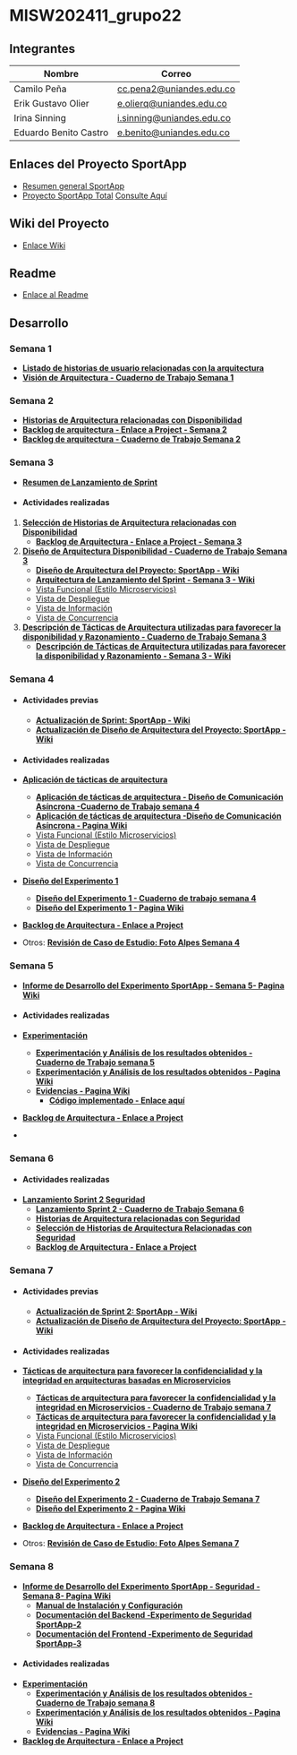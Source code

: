 # MISW202411_grupo22

## Integrantes

| Nombre              | Correo                     |
|--------------------|---------------------------|
| Camilo Peña         | cc.pena2@uniandes.edu.co  |
| Erik Gustavo Olier  | e.olierq@uniandes.edu.co  |
| Irina Sinning       | i.sinning@uniandes.edu.co |
| Eduardo Benito Castro | e.benito@uniandes.edu.co |

## Enlaces del Proyecto SportApp

- [Resumen general SportApp](https://github.com/Erikolierq/MISW202411_grupo22/wiki/Resumen-de-Proyecto-SportApp)
- [Proyecto SportApp Total](https://uniandes-my.sharepoint.com/:b:/g/personal/i_sinning_uniandes_edu_co/ESBqdYwdthRBgrUWL0SlFrQB56ur90MvCnUr_rl-6dXJQw?e=H1d2jx) [Consulte Aquí](https://uniandes-my.sharepoint.com/:b:/g/personal/i_sinning_uniandes_edu_co/ESBqdYwdthRBgrUWL0SlFrQB56ur90MvCnUr_rl-6dXJQw?e=H1d2jx)

## Wiki del Proyecto
- [Enlace Wiki](https://github.com/Erikolierq/MISW202411_grupo22/wiki)

## Readme
- [Enlace al Readme](https://github.com/Erikolierq/MISW202411_grupo22/blob/main/README.md)

## Desarrollo 

### Semana 1
- [**Listado de historias de usuario relacionadas con la arquitectura**](https://github.com/Erikolierq/MISW202411_grupo22/wiki/Historias-de-usuario)
- [**Visión de Arquitectura - Cuaderno de Trabajo Semana 1**](https://uniandes-my.sharepoint.com/:p:/g/personal/i_sinning_uniandes_edu_co/EdEvZMOGO41Bn9QKdK0XuYsB6tGYlTODALj8GVp4uinAnQ?e=jvqheO)

### Semana 2
- [**Historias de Arquitectura relacionadas con Disponibilidad**](https://github.com/Erikolierq/MISW202411_grupo22/wiki/Historias-de-Arquitectura-relacionadas-con-Disponibilidad)
- [**Backlog de arquitectura - Enlace a Project - Semana 2** ](https://github.com/users/Erikolierq/projects/2)
- [**Backlog de arquitectura - Cuaderno de Trabajo Semana 2** ](https://uniandes-my.sharepoint.com/:p:/g/personal/i_sinning_uniandes_edu_co/Ef3cSHL9s-dLm7o5QNJDmYoBh70qauYVPOYbxcskueKswA?e=XSAm7E)


### **Semana 3**
- [**Resumen de Lanzamiento de Sprint**](https://github.com/Erikolierq/MISW202411_grupo22/wiki/Lanzamiento-de-Sprint-Dise%C3%B1o-de-Arquitectura-%E2%80%90-SportApp)

* #### Actividades realizadas
1. [**Selección de Historias de Arquitectura relacionadas con Disponibilidad**](https://github.com/Erikolierq/MISW202411_grupo22/wiki/Selecci%C3%B3n-de-Historias-de-Arquitectura-Relacionadas-con-Disponibilidad)
   - [**Backlog de Arquitectura - Enlace a Project - Semana 3** ](https://github.com/users/Erikolierq/projects/2)
1. [**Diseño de Arquitectura Disponibilidad - Cuaderno de Trabajo Semana 3** ](https://uniandes-my.sharepoint.com/:p:/g/personal/i_sinning_uniandes_edu_co/ES9EXkqrxotJtk5lrbx1p38BqsDWht59iyNp3ieND5_q2w?e=RLdaAB)
   - [**Diseño de Arquitectura del Proyecto: SportApp - Wiki** ](https://github.com/Erikolierq/MISW202411_grupo22/wiki/Dise%C3%B1o-de-Arquitectura-del-Proyecto:-SportApp)
   - [**Arquitectura de Lanzamiento del Sprint - Semana 3 - Wiki** ](https://github.com/Erikolierq/MISW202411_grupo22/wiki/Arquitectura-de-Lanzamiento-del-Sprint-%E2%80%90-Semana-3)
   - [Vista Funcional (Estilo Microservicios)](https://uniandes-my.sharepoint.com/:i:/g/personal/i_sinning_uniandes_edu_co/EYeRDM8X3k1Fqtap4vOM9cMBf-cpqBYvoKOZs1bMyFzvHQ?e=zIJZrC)
   - [Vista de Despliegue](https://uniandes-my.sharepoint.com/:i:/g/personal/i_sinning_uniandes_edu_co/ETbJEu16qfFIgVaRLJDhviQBepXYOHCP0Zg5kuMfvKJ3Lg?e=z8HW1V)
   - [Vista de Información](https://uniandes-my.sharepoint.com/:i:/g/personal/i_sinning_uniandes_edu_co/EcshQX3NRQxLnxePhrm-NBkBRvfS-l9k4hlkmceWCtbqnQ?e=yWDSv6)
   - [Vista de Concurrencia](https://uniandes-my.sharepoint.com/:i:/g/personal/i_sinning_uniandes_edu_co/Ed8lZPK8AHtKrbACOtWChwkBWeGxLOOSKwwcP-Q1aFH8WQ?e=DqzwMt)
1. [**Descripción de Tácticas de Arquitectura utilizadas para favorecer la disponibilidad y Razonamiento - Cuaderno de Trabajo Semana 3** ](https://uniandes-my.sharepoint.com/:p:/g/personal/i_sinning_uniandes_edu_co/ES9EXkqrxotJtk5lrbx1p38BqsDWht59iyNp3ieND5_q2w?e=RLdaAB)
   - [**Descripción de Tácticas de Arquitectura utilizadas para favorecer la disponibilidad y Razonamiento  - Semana 3 - Wiki** ](https://github.com/Erikolierq/MISW202411_grupo22/wiki/Arquitectura-de-Lanzamiento-del-Sprint-%E2%80%90-Semana-3)


### **Semana 4** 

* #### Actividades previas
  - [**Actualización de Sprint: SportApp - Wiki** ](https://github.com/Erikolierq/MISW202411_grupo22/wiki/Actualizaci%C3%B3n-de-Sprint:-SportApp-%E2%80%90Semana-4)
  - [**Actualización de Diseño de Arquitectura del Proyecto: SportApp - Wiki** ](https://github.com/Erikolierq/MISW202411_grupo22/wiki/Dise%C3%B1o-de-Arquitectura-del-Proyecto:-SportApp)

* #### Actividades realizadas
- [**Aplicación de tácticas de arquitectura** ](https://github.com/Erikolierq/MISW202411_grupo22/wiki/Dise%C3%B1o-de-Comunicaci%C3%B3n-As%C3%ADncrona:-SportApp)
  - [**Aplicación de tácticas de arquitectura - Diseño de Comunicación Asíncrona -Cuaderno de Trabajo semana 4** ](https://uniandes-my.sharepoint.com/:p:/g/personal/i_sinning_uniandes_edu_co/EQSc2hilMj9AhggKncvNH2oBjnqnJLAr5iMMYb8WAw-4jg?e=JevX02)
  - [**Aplicación de tácticas de arquitectura -Diseño de Comunicación Asíncrona - Pagina Wiki** ](https://github.com/Erikolierq/MISW202411_grupo22/wiki/Dise%C3%B1o-de-Comunicaci%C3%B3n-As%C3%ADncrona:-SportApp)
   - [Vista Funcional (Estilo Microservicios)](https://uniandes-my.sharepoint.com/:i:/g/personal/i_sinning_uniandes_edu_co/EaIVFFKQBzhPrVqn9V7jFykBjR1FHwx55zLXhxFVdV7MPg?e=1MIOgT)
   - [Vista de Despliegue](https://uniandes-my.sharepoint.com/:i:/g/personal/i_sinning_uniandes_edu_co/EY7pfR6nvBtIrFKgwzZJMvABvPiaj4h-NMso7JD3k8H7VA?e=b7fBPj)
   - [Vista de Información](https://uniandes-my.sharepoint.com/:i:/g/personal/i_sinning_uniandes_edu_co/EfgJQkcikrVBtAIxe6ci_d4BQRKVxe3DSoz9yVE8QFD7kg?e=tAEUMh)
   - [Vista de Concurrencia](https://uniandes-my.sharepoint.com/:i:/g/personal/i_sinning_uniandes_edu_co/EdYlMD7sJxVGu0WaIRajFDwBo4luq2VE4YRRq3R83jxqOQ?e=q4U16d)


- [**Diseño del Experimento 1** ](https://github.com/Erikolierq/MISW202411_grupo22/wiki/Dise%C3%B1o-del-Experimento-1-:-SportApp)
  - [**Diseño del Experimento 1 - Cuaderno de trabajo semana 4** ](https://uniandes-my.sharepoint.com/:p:/g/personal/i_sinning_uniandes_edu_co/EUS7jTREHRdDh3aEhnkxoDMBZEE1rK64xBJBtyWz4TnxUw?e=H1ln6E)
  - [**Diseño del Experimento 1 - Pagina Wiki** ](https://github.com/Erikolierq/MISW202411_grupo22/wiki/Dise%C3%B1o-del-Experimento-1-:-SportApp)

- [**Backlog de Arquitectura - Enlace a Project** ](https://github.com/users/Erikolierq/projects/2)

* Otros: [**Revisión de Caso de Estudio: Foto Alpes Semana 4** ](https://github.com/Erikolierq/MISW202411_grupo22/wiki/Revisi%C3%B3n-de-Caso-de-Estudio:-Foto-Alpes-Semana-4)

### **Semana 5** 
  - [**Informe de Desarrollo del Experimento SportApp - Semana 5- Pagina Wiki**](https://github.com/Erikolierq/MISW202411_grupo22/wiki/Informe-de-Desarrollo-del-Experimento-SportApp-%E2%80%90-Semana-5)

* #### Actividades realizadas
- [**Experimentación** ](https://github.com/Erikolierq/MISW202411_grupo22/wiki/Experimentaci%C3%B3n)
  - [**Experimentación y Análisis de los resultados obtenidos - Cuaderno de Trabajo semana 5** ](https://uniandes-my.sharepoint.com/:p:/g/personal/i_sinning_uniandes_edu_co/EX6f-MEdd2lJpUSsA8yl9Z8BkqqGPBF76pMOud_au0qmcQ?e=2j3jLc)
  - [**Experimentación y Análisis de los resultados obtenidos - Pagina Wiki** ](https://github.com/Erikolierq/MISW202411_grupo22/wiki/Experimentaci%C3%B3n)
  - [**Evidencias - Pagina Wiki** ](https://github.com/Erikolierq/MISW202411_grupo22/wiki/Evidencias-Experimentaci%C3%B3n-%E2%80%90-Semana-5)
    - [**Código implementado - Enlace aquí** ](https://github.com/Erikolierq/MISW202411_grupo22/tree/main/SportApp/flaskr)

- [**Backlog de Arquitectura - Enlace a Project**](https://github.com/users/Erikolierq/projects/2)
- 

### **Semana 6** 

* #### Actividades realizadas
- [**Lanzamiento Sprint 2 Seguridad**](https://github.com/Erikolierq/MISW202411_grupo22/wiki/Lanzamiento-de-Sprint-2-Seguridad-%E2%80%90-SportApp)
  - [**Lanzamiento Sprint 2 - Cuaderno de Trabajo Semana 6**](https://uniandes-my.sharepoint.com/:p:/g/personal/i_sinning_uniandes_edu_co/EfCfJSEV9lVPi0985lDW1WkBXAb5EqzMpaihh9a2xM9t8w?e=Obk66m)
  - [**Historias de Arquitectura relacionadas con Seguridad**](https://github.com/Erikolierq/MISW202411_grupo22/wiki/Historias-de-Arquitectura-relacionadas-con-Seguridad)
  - [**Selección de Historias de Arquitectura Relacionadas con Seguridad**](https://github.com/Erikolierq/MISW202411_grupo22/wiki/Selecci%C3%B3n-de-Historias-de-Arquitectura-Relacionadas-con-Seguridad)
  - [**Backlog de Arquitectura - Enlace a Project**](https://github.com/users/Erikolierq/projects/2)
 

### **Semana 7** 

* #### Actividades previas
  - [**Actualización de Sprint 2: SportApp - Wiki** ](https://github.com/Erikolierq/MISW202411_grupo22/wiki/Actualizaci%C3%B3n-de-Sprint-2-:-SportApp-%E2%80%90-Semana-7-%E2%80%90-SportApp)
  - [**Actualización de Diseño de Arquitectura del Proyecto: SportApp - Wiki** ](https://github.com/Erikolierq/MISW202411_grupo22/wiki/Dise%C3%B1o-de-Arquitectura-del-Proyecto:-SportApp)

* #### Actividades realizadas
- [**Tácticas de arquitectura para favorecer la confidencialidad y la integridad en arquitecturas basadas en Microservicios** ](https://github.com/Erikolierq/MISW202411_grupo22/wiki/T%C3%A1cticas-de-arquitectura-para-favorecer-la-confidencialidad-y-la-integridad-en-arquitecturas-basadas-en-Microservicios)
  - [**Tácticas de arquitectura para favorecer la confidencialidad y la integridad en Microservicios - Cuaderno de Trabajo semana 7** ](https://uniandes-my.sharepoint.com/:p:/g/personal/i_sinning_uniandes_edu_co/EVspFU4kWVFJmeNBNPPAexgB3qCknNYh5C4zC0dKX01nZQ?e=aBcHuL)
  - [**Tácticas de arquitectura para favorecer la confidencialidad y la integridad en Microservicios - Pagina Wiki** ](https://github.com/Erikolierq/MISW202411_grupo22/wiki/T%C3%A1cticas-de-arquitectura-para-favorecer-la-confidencialidad-y-la-integridad-en-arquitecturas-basadas-en-Microservicios)
   - [Vista Funcional (Estilo Microservicios)](https://uniandes-my.sharepoint.com/:i:/g/personal/i_sinning_uniandes_edu_co/EbEIKB2FTIdJp800MPssOz4BAkm_TRC88jD8nlID6aCWEA?e=Y5l4mf)
   - [Vista de Despliegue](https://uniandes-my.sharepoint.com/:i:/g/personal/i_sinning_uniandes_edu_co/EQNd8gcQ0w9Aqpjo4TzkWYYBefPz5gV1o9xWfdyP4Jw5hg?e=1RPtnw)
   - [Vista de Información](https://uniandes-my.sharepoint.com/:i:/g/personal/i_sinning_uniandes_edu_co/EX-QIlp0zvFDrGa-WWV15RQBBl6VRd-G9RkYSezTteeZfQ?e=4xFvoP)
   - [Vista de Concurrencia](https://uniandes-my.sharepoint.com/:i:/g/personal/i_sinning_uniandes_edu_co/EZHvfCWzjwxJoi2JTbQF-y4BIdu2D8HK0sCoxK9FU_zMQA?e=2hV0nF)

- [**Diseño del Experimento 2** ](https://github.com/Erikolierq/MISW202411_grupo22/wiki/Dise%C3%B1o-del-Experimento-2-:--SportApp)
  - [**Diseño del Experimento 2 - Cuaderno de Trabajo Semana 7** ](https://uniandes-my.sharepoint.com/:p:/g/personal/i_sinning_uniandes_edu_co/EdlvRAQnKNpJn0MMnIYw1VEBQARrBw3U0N-8-1l7QcQeTA?e=QfPbRv)
  - [**Diseño del Experimento 2 - Pagina Wiki** ](https://github.com/Erikolierq/MISW202411_grupo22/wiki/Dise%C3%B1o-del-Experimento-2-:--SportApp)

- [**Backlog de Arquitectura - Enlace a Project** ](https://github.com/users/Erikolierq/projects/2)

* Otros: [**Revisión de Caso de Estudio: Foto Alpes Semana 7** ](https://github.com/Erikolierq/MISW202411_grupo22/wiki/Revisi%C3%B3n-del-Caso-de-Estudio:-Foto-Alpes-Semana-7)

### **Semana 8** 
  - [**Informe de Desarrollo del Experimento SportApp - Seguridad - Semana 8- Pagina Wiki**](https://github.com/Erikolierq/MISW202411_grupo22/wiki/Informe-de-Desarrollo-del-Experimento-SportApp-%E2%80%90-Semana-8)
    - [**Manual de Instalación y Configuración**](https://github.com/Erikolierq/MISW202411_grupo22/wiki/Manual-de-Instalaci%C3%B3n-y-Configuraci%C3%B3n)
    - [**Documentación del Backend ‐Experimento de Seguridad SportApp‐2**](https://github.com/Erikolierq/MISW202411_grupo22/wiki/Documentaci%C3%B3n-del-Backend-%E2%80%90Experimento-de-Seguridad-SportApp%E2%80%902)
    - [**Documentación del Frontend ‐Experimento de Seguridad SportApp‐3**](https://github.com/Erikolierq/MISW202411_grupo22/wiki/Documentaci%C3%B3n-del-Frontend-%E2%80%90Experimento-de-Seguridad-SportApp%E2%80%903)

* #### Actividades realizadas
- [**Experimentación** ](https://github.com/Erikolierq/MISW202411_grupo22/wiki/Experimentaci%C3%B3n%E2%80%90Seguridad%E2%80%90-Semana-8)
  - [**Experimentación y Análisis de los resultados obtenidos - Cuaderno de Trabajo semana 8** ](https://uniandes-my.sharepoint.com/:p:/g/personal/i_sinning_uniandes_edu_co/EZuaAH8Xw1tDgV_w8o259EEBPuZ_nV19fi6ZpQUHWB3cug?e=7SIRDR)
  - [**Experimentación y Análisis de los resultados obtenidos - Pagina Wiki** ](https://github.com/Erikolierq/MISW202411_grupo22/wiki/Experimentaci%C3%B3n%E2%80%90Seguridad%E2%80%90-Semana-8)
  - [**Evidencias - Pagina Wiki** ](https://github.com/Erikolierq/MISW202411_grupo22/wiki/Evidencias-Experimentaci%C3%B3n-%E2%80%90-Semana-8)
- [**Backlog de Arquitectura - Enlace a Project**](https://github.com/users/Erikolierq/projects/2)
